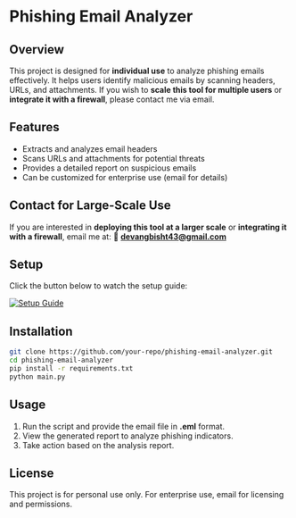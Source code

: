 # Phishing Email Analyzer

## Overview
This project is designed for **individual use** to analyze phishing emails effectively. It helps users identify malicious emails by scanning headers, URLs, and attachments. If you wish to **scale this tool for multiple users** or **integrate it with a firewall**, please contact me via email.

## Features
- Extracts and analyzes email headers
- Scans URLs and attachments for potential threats
- Provides a detailed report on suspicious emails
- Can be customized for enterprise use (email for details)

## Contact for Large-Scale Use
If you are interested in **deploying this tool at a larger scale** or **integrating it with a firewall**, email me at:
📩 **[devangbisht43@gmail.com](mailto:devangbisht43@gmail.com)**

## Setup
Click the button below to watch the setup guide:

[![Setup Guide](https://img.shields.io/badge/Setup-Guide-red?style=for-the-badge&logo=youtube)](https://www.youtube.com/watch?v=YOUR_VIDEO_LINK)

## Installation
```bash
git clone https://github.com/your-repo/phishing-email-analyzer.git
cd phishing-email-analyzer
pip install -r requirements.txt
python main.py
```

## Usage
1. Run the script and provide the email file in **.eml** format.
2. View the generated report to analyze phishing indicators.
3. Take action based on the analysis report.

## License
This project is for personal use only. For enterprise use, email for licensing and permissions.
